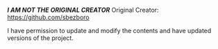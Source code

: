 ***I AM NOT THE ORIGINAL CREATOR***
Original Creator: https://github.com/sbezboro

I have permission to update and modify the contents and have updated versions of the project.
